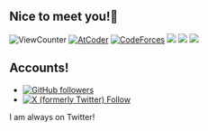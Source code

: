   ## Nice to meet you!🤘
  
  ![ViewCounter](https://komarev.com/ghpvc/?username=AC2K)
  [![AtCoder](https://img.shields.io/endpoint?url=https%3A%2F%2Fatcoder-badges.now.sh%2Fapi%2Fatcoder%2Fjson%2FAC2K)](https://atcoder.jp/users/AC2K)
  [![CodeForces](https://img.shields.io/endpoint?url=https%3A%2F%2Fatcoder-badges.now.sh%2Fapi%2Fcodeforces%2Fjson%2FAC2K)](https://codeforces.com/profile/AC2K)
  ![](http://github-profile-summary-cards.vercel.app/api/cards/profile-details?username=AC2-K&theme=solarized)
  ![](http://github-profile-summary-cards.vercel.app/api/cards/stats?username=AC2-K&theme=solarized)
  ![](http://github-profile-summary-cards.vercel.app/api/cards/productive-time?username=AC2-K&theme=solarized) 

  ## Accounts!
  - [![GitHub followers](https://img.shields.io/github/followers/AC2-K?style=social)](https://github.com/AC2-K?tab=followers)
  - [![X (formerly Twitter) Follow](https://img.shields.io/twitter/follow/ac2000_cp)](https://twitter.com/ac2000_cp)

  I am always on Twitter!
